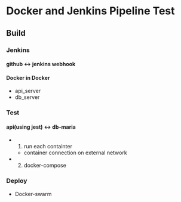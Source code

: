 # Docker and Jenkins Pipeline Test

## Build  
### Jenkins 
#### github <-> jenkins webhook
#### Docker in Docker  
- api_server  
- db_server  

### Test
#### api(using jest) <-> db-maria  
- 1. run each containter  
  - container connection on external network
- 2. docker-compose

### Deploy
- Docker-swarm

